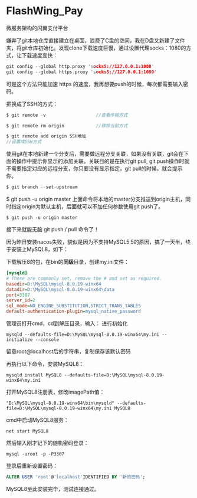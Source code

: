 # FlashWing_Pay
微服务架构的闪翼支付平台

嫌弃了git本地仓库直接建立在桌面，浪费了C盘的空间，我在D盘又新建了文件夹，将git仓库初始化。发现clone下载速度巨慢，通过设置代理socks：1080的方式，让下载速度变快：

```c
git config --global http.proxy 'socks5://127.0.0.1:1080'
git config --global https.proxy 'socks5://127.0.0.1:1080'
```

可是这个方法只能加速 https 的速度，我再想要push的时候，每次都需要输入密码。

把换成了SSH的方式：

```c
$ git remote -v                   //查看传输方式
```

```c
$ git remote rm origin            //移除当前方式
```

```c
$ git remote add origin SSH地址
//设置成SSH方式
```

使用git在本地新建一个分支后，需要做远程分支关联，如果没有关联，git会在下面的操作中提示你显示的添加关联。关联目的是在执行git pull, git push操作时就不需要指定对应的远程分支，你只要没有显示指定，git pull的时候，就会提示你。

```c
$ git branch --set-upstream
```

$ git push -u origin master 上面命令将本地的master分支推送到origin主机，同时指定origin为默认主机，后面就可以不加任何参数使用git push了。

```
$ git push -u origin master
```

接下来就能无脑 git push / pull  命令了！



因为昨日安装nacos失败，貌似是因为不支持MySQL5.5的原因，搞了一天半，终于安装上MySQL8，如下：

下载解压8的包，在bin的**同级**目录，创建my.ini文件：

```ini
[mysqld]
# These are commonly set, remove the # and set as required.
basedir=D:\MySQL\mysql-8.0.19-winx64
datadir=D:\MySQL\mysql-8.0.19-winx64\data
port=3307
server_id=2
sql_mode=NO_ENGINE_SUBSTITUTION,STRICT_TRANS_TABLES 
default-authentication-plugin=mysql_native_password
```

管理员打开cmd，cd到解压目录，输入： 进行初始化

```
mysqld --defaults-file=D:\MySQL\mysql-8.0.19-winx64\my.ini --initialize --console
```

留意root@localhost后的字符串，复制保存该默认密码

再执行以下命令，安装MySQL8：

```
mysqld install MySQL8 --defaults-file=D:\MySQL\mysql-8.0.19-winx64\my.ini
```

打开MySQL8注册表，修改imagePath值：

```
"D:\MySQL\mysql-8.0.19-winx64\bin\mysqld" --defaults-file=D:\MySQL\mysql-8.0.19-winx64\my.ini MySQL8
```

cmd中启动MySQL8服务：

```
net start MySQL8
```

然后输入刚才记下的随机密码登录：

```
mysql -uroot -p -P3307
```

登录后重新设置密码： 

```sql
ALTER USER 'root'@'localhost'IDENTIFIED BY '新的密码';
```

MySQL8至此安装完毕，测试连接通过。



